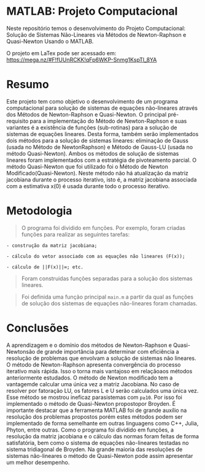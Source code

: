 # MATLAB: Projeto Computacional

Neste repositório temos o desenvolvimento do Projeto Computacional: Solução de Sistemas Não-Lineares via Métodos de Newton-Raphson e Quasi-Newton Usando o MATLAB.

O projeto em LaTex pode ser acessado em:
https://mega.nz/#F!fUUnRCKK!qFp6WKP-Snmg1KspTl_8YA

# Resumo

Este projeto tem como objetivo o desenvolvimento de um programa computacional para solução de sistemas de equações não-lineares através dos Métodos de Newton-Raphson e Quasi-Newton. O principal pré-requisito para a implementação do Método de Newton-Raphson e suas variantes é a existência de funções (sub-rotinas) para a solução de sistemas de equações lineares. Desta forma, também serão implementados dois métodos para a solução de sistemas lineares: eliminação de Gauss (usada no Método de NewtonRaphson) e Método de Gauss-LU (usada no método Quasi-Newton). Ambos os métodos de solução de sistemas lineares foram implementados com a estratégia de pivoteamento parcial. O método Quasi-Newton que foi utilizado foi o Método de Newton Modificado(Quasi-Newton). Neste método não há atualização da matriz jacobiana durante o processo iterativo, isto é, a matriz jacobiana associada com a estimativa x(0) é usada durante todo o processo iterativo.

# Metodologia

> O programa foi dividido em funções. Por exemplo, foram criadas funções para realizar as seguintes tarefas: 

    - construção da matriz jacobiana;
    
    - cálculo do vetor associado com as equações não lineares (F(x));
    
    - cálculo de ||F(x)||∞; etc.
    
> Foram construidas funções separadas para a solução dos sistemas lineares.

> Foi definida uma função principal `main.m` a partir da qual as funções de solução dos sistemas de equações não-lineares foram chamadas.

# Conclusões

A aprendizagem e o domínio dos métodos de Newton-Raphson e Quasi-Newtonsão de grande importância para determinar com eficiência a resolução de problemas que envolvam a solução de sistemas não lineares. O método de Newton-Raphson apresenta convergência do processo iterativo mais rápida. Isso o torna mais vantajoso em relaçãoaos métodos anteriormente estudados. O método de Newton modificado tem a vantagemde calcular uma única vez a matriz Jacobiana. No caso de resolver por fatoração LU, os fatores L e U serão calculados uma única vez. Esse método se mostrou ineficaz parasistemas com `p≥10`. Por isso foi implementado o método de Quasi-Newton propostopor Broyden. É importante destacar que a ferramenta MATLAB foi de grande auxílio na resolução dos problemas propostos porém estes métodos podem ser implementado de forma semelhante em outras linguagens como C++, Julia, Phyton, entre outras. Como o programa foi dividido em funções, a resolução da matriz jacobiana e o cálculo das normas foram feitas de forma satisfatória, bem como o sistema de equações não-lineares testadas no sistema tridiagonal de Broyden. Na grande maioria das resoluções de sistemas não-lineares o método de Quasi-Newton pode assim apresentar um melhor desempenho.

